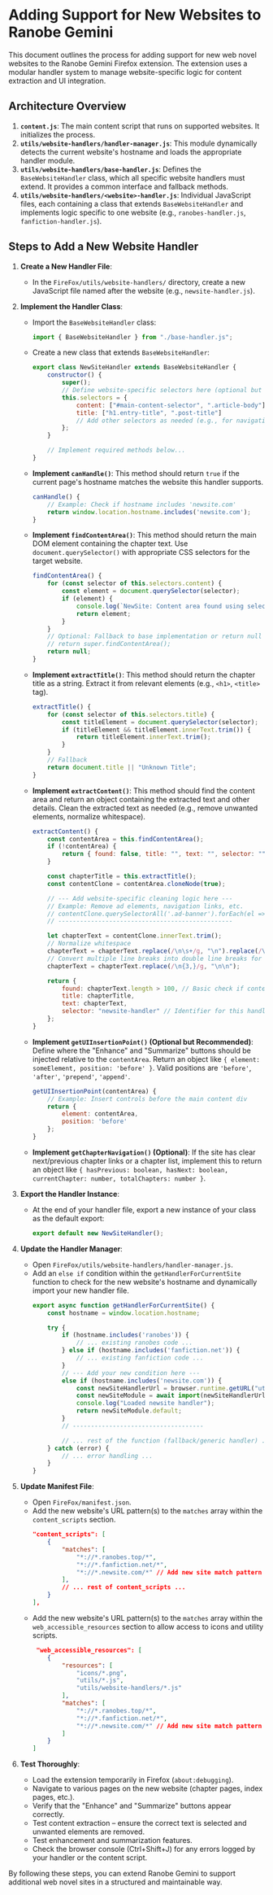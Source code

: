 # Adding Support for New Websites to Ranobe Gemini

This document outlines the process for adding support for new web novel websites to the Ranobe Gemini Firefox extension. The extension uses a modular handler system to manage website-specific logic for content extraction and UI integration.

## Architecture Overview

1.  **`content.js`**: The main content script that runs on supported websites. It initializes the process.
2.  **`utils/website-handlers/handler-manager.js`**: This module dynamically detects the current website's hostname and loads the appropriate handler module.
3.  **`utils/website-handlers/base-handler.js`**: Defines the `BaseWebsiteHandler` class, which all specific website handlers must extend. It provides a common interface and fallback methods.
4.  **`utils/website-handlers/<website>-handler.js`**: Individual JavaScript files, each containing a class that extends `BaseWebsiteHandler` and implements logic specific to one website (e.g., `ranobes-handler.js`, `fanfiction-handler.js`).

## Steps to Add a New Website Handler

1.  **Create a New Handler File**:
    *   In the `FireFox/utils/website-handlers/` directory, create a new JavaScript file named after the website (e.g., `newsite-handler.js`).

2.  **Implement the Handler Class**:
    *   Import the `BaseWebsiteHandler` class:
        ```javascript
        import { BaseWebsiteHandler } from "./base-handler.js";
        ```
    *   Create a new class that extends `BaseWebsiteHandler`:
        ```javascript
        export class NewSiteHandler extends BaseWebsiteHandler {
            constructor() {
                super();
                // Define website-specific selectors here (optional but recommended)
                this.selectors = {
                    content: ["#main-content-selector", ".article-body"],
                    title: ["h1.entry-title", ".post-title"]
                    // Add other selectors as needed (e.g., for navigation)
                };
            }

            // Implement required methods below...
        }
        ```
    *   **Implement `canHandle()`**: This method should return `true` if the current page's hostname matches the website this handler supports.
        ```javascript
        canHandle() {
            // Example: Check if hostname includes 'newsite.com'
            return window.location.hostname.includes('newsite.com');
        }
        ```
    *   **Implement `findContentArea()`**: This method should return the main DOM element containing the chapter text. Use `document.querySelector()` with appropriate CSS selectors for the target website.
        ```javascript
        findContentArea() {
            for (const selector of this.selectors.content) {
                const element = document.querySelector(selector);
                if (element) {
                    console.log(`NewSite: Content area found using selector: ${selector}`);
                    return element;
                }
            }
            // Optional: Fallback to base implementation or return null
            // return super.findContentArea();
            return null;
        }
        ```
    *   **Implement `extractTitle()`**: This method should return the chapter title as a string. Extract it from relevant elements (e.g., `<h1>`, `<title>` tag).
        ```javascript
        extractTitle() {
            for (const selector of this.selectors.title) {
                const titleElement = document.querySelector(selector);
                if (titleElement && titleElement.innerText.trim()) {
                    return titleElement.innerText.trim();
                }
            }
            // Fallback
            return document.title || "Unknown Title";
        }
        ```
    *   **Implement `extractContent()`**: This method should find the content area and return an object containing the extracted text and other details. Clean the extracted text as needed (e.g., remove unwanted elements, normalize whitespace).
        ```javascript
        extractContent() {
            const contentArea = this.findContentArea();
            if (!contentArea) {
                return { found: false, title: "", text: "", selector: "" };
            }

            const chapterTitle = this.extractTitle();
            const contentClone = contentArea.cloneNode(true);

            // --- Add website-specific cleaning logic here ---
            // Example: Remove ad elements, navigation links, etc.
            // contentClone.querySelectorAll('.ad-banner').forEach(el => el.remove());
            // ------------------------------------------------

            let chapterText = contentClone.innerText.trim();
            // Normalize whitespace
            chapterText = chapterText.replace(/\n\s+/g, "\n").replace(/\s{2,}/g, " ");
            // Convert multiple line breaks into double line breaks for paragraphs
            chapterText = chapterText.replace(/\n{3,}/g, "\n\n");

            return {
                found: chapterText.length > 100, // Basic check if content seems valid
                title: chapterTitle,
                text: chapterText,
                selector: "newsite-handler" // Identifier for this handler
            };
        }
        ```
    *   **Implement `getUIInsertionPoint()` (Optional but Recommended)**: Define where the "Enhance" and "Summarize" buttons should be injected relative to the `contentArea`. Return an object like `{ element: someElement, position: 'before' }`. Valid positions are `'before'`, `'after'`, `'prepend'`, `'append'`.
        ```javascript
        getUIInsertionPoint(contentArea) {
            // Example: Insert controls before the main content div
            return {
                element: contentArea,
                position: 'before'
            };
        }
        ```
    *   **Implement `getChapterNavigation()` (Optional)**: If the site has clear next/previous chapter links or a chapter list, implement this to return an object like `{ hasPrevious: boolean, hasNext: boolean, currentChapter: number, totalChapters: number }`.

3.  **Export the Handler Instance**:
    *   At the end of your handler file, export a new instance of your class as the default export:
        ```javascript
        export default new NewSiteHandler();
        ```

4.  **Update the Handler Manager**:
    *   Open `FireFox/utils/website-handlers/handler-manager.js`.
    *   Add an `else if` condition within the `getHandlerForCurrentSite` function to check for the new website's hostname and dynamically import your new handler file.
        ```javascript
        export async function getHandlerForCurrentSite() {
            const hostname = window.location.hostname;

            try {
                if (hostname.includes('ranobes')) {
                    // ... existing ranobes code ...
                } else if (hostname.includes('fanfiction.net')) {
                    // ... existing fanfiction code ...
                }
                // --- Add your new condition here ---
                else if (hostname.includes('newsite.com')) {
                    const newSiteHandlerUrl = browser.runtime.getURL("utils/website-handlers/newsite-handler.js");
                    const newSiteModule = await import(newSiteHandlerUrl);
                    console.log("Loaded newsite handler");
                    return newSiteModule.default;
                }
                // ------------------------------------

                // ... rest of the function (fallback/generic handler) ...
            } catch (error) {
                // ... error handling ...
            }
        }
        ```

5.  **Update Manifest File**:
    *   Open `FireFox/manifest.json`.
    *   Add the new website's URL pattern(s) to the `matches` array within the `content_scripts` section.
        ```json
        "content_scripts": [
            {
                "matches": [
                    "*://*.ranobes.top/*",
                    "*://*.fanfiction.net/*",
                    "*://*.newsite.com/*" // Add new site match pattern
                ],
                // ... rest of content_scripts ...
            }
        ],
        ```
    *   Add the new website's URL pattern(s) to the `matches` array within the `web_accessible_resources` section to allow access to icons and utility scripts.
        ```json
         "web_accessible_resources": [
            {
                "resources": [
                    "icons/*.png",
                    "utils/*.js",
                    "utils/website-handlers/*.js"
                ],
                "matches": [
                    "*://*.ranobes.top/*",
                    "*://*.fanfiction.net/*",
                    "*://*.newsite.com/*" // Add new site match pattern
                ]
            }
        ]
        ```

6.  **Test Thoroughly**:
    *   Load the extension temporarily in Firefox (`about:debugging`).
    *   Navigate to various pages on the new website (chapter pages, index pages, etc.).
    *   Verify that the "Enhance" and "Summarize" buttons appear correctly.
    *   Test content extraction – ensure the correct text is selected and unwanted elements are removed.
    *   Test enhancement and summarization features.
    *   Check the browser console (Ctrl+Shift+J) for any errors logged by your handler or the content script.

By following these steps, you can extend Ranobe Gemini to support additional web novel sites in a structured and maintainable way.

